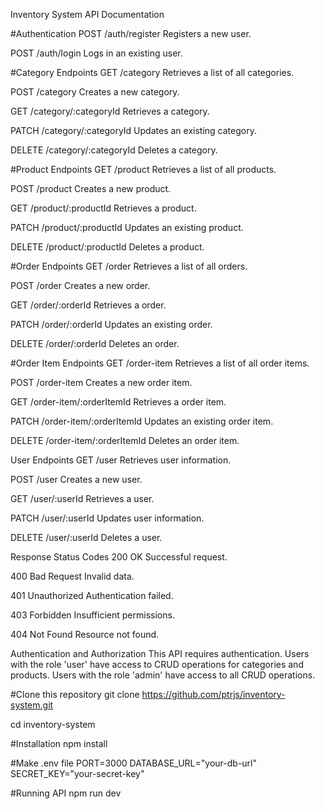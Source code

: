 Inventory System API Documentation

#Authentication
POST /auth/register
Registers a new user.

POST /auth/login
Logs in an existing user.

#Category Endpoints
GET /category
Retrieves a list of all categories.

POST /category
Creates a new category.

GET /category/:categoryId
Retrieves a category.

PATCH /category/:categoryId
Updates an existing category.

DELETE /category/:categoryId
Deletes a category.

#Product Endpoints
GET /product
Retrieves a list of all products.

POST /product
Creates a new product.

GET /product/:productId
Retrieves a product.

PATCH /product/:productId
Updates an existing product.

DELETE /product/:productId
Deletes a product.

#Order Endpoints
GET /order
Retrieves a list of all orders.

POST /order
Creates a new order.

GET /order/:orderId
Retrieves a order.

PATCH /order/:orderId
Updates an existing order.

DELETE /order/:orderId
Deletes an order.

#Order Item Endpoints
GET /order-item
Retrieves a list of all order items.

POST /order-item
Creates a new order item.

GET /order-item/:orderItemId
Retrieves a order item.

PATCH /order-item/:orderItemId
Updates an existing order item.

DELETE /order-item/:orderItemId
Deletes an order item.

User Endpoints
GET /user
Retrieves user information.

POST /user
Creates a new user.

GET /user/:userId
Retrieves a user.

PATCH /user/:userId
Updates user information.

DELETE /user/:userId
Deletes a user.

Response Status Codes
200 OK
Successful request.

400 Bad Request
Invalid data.

401 Unauthorized
Authentication failed.

403 Forbidden
Insufficient permissions.

404 Not Found
Resource not found.

Authentication and Authorization
This API requires authentication.
Users with the role 'user' have access to CRUD operations for categories and products.
Users with the role 'admin' have access to all CRUD operations.

#Clone this repository
git clone https://github.com/ptrjs/inventory-system.git

cd inventory-system

#Installation
npm install

#Make .env file
PORT=3000
DATABASE_URL="your-db-url"
SECRET_KEY="your-secret-key"

#Running API
npm run dev
